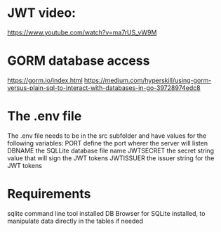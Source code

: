 # JWT video: 
https://www.youtube.com/watch?v=ma7rUS_vW9M

# GORM database access
https://gorm.io/index.html
https://medium.com/hyperskill/using-gorm-versus-plain-sql-to-interact-with-databases-in-go-39728974edc8

# The .env file
The .env file needs to be in the src subfolder and have values for the following variables:
PORT define the port wherer the server will listen
DBNAME the SQLLite database file name
JWTSECRET the secret string value that will sign the JWT tokens
JWTISSUER the issuer string for the JWT tokens

# Requirements
sqlite command line tool installed
DB Browser for SQLite installed, to manipulate data directly in the tables if needed
